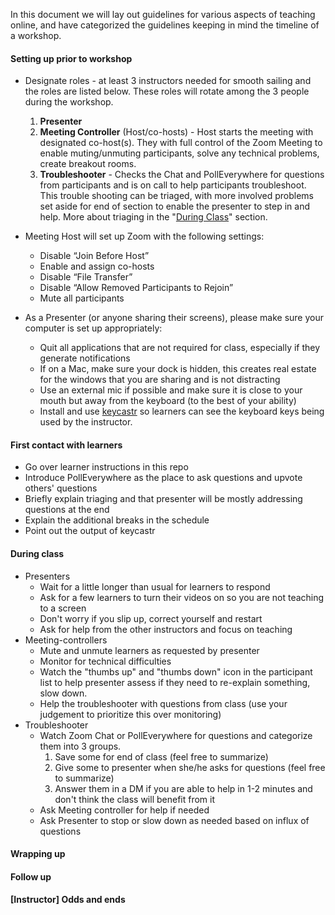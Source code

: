 In this document we will lay out guidelines for various aspects of teaching online, and have categorized the guidelines keeping in mind the timeline of a workshop.

#### Setting up prior to workshop

* Designate roles - at least 3 instructors needed for smooth sailing and the roles are listed below. These roles will rotate among the 3 people during the workshop.  
     1. **Presenter**
     1. **Meeting Controller** (Host/co-hosts) - Host starts the meeting with designated co-host(s). They with full control of the Zoom Meeting to enable muting/unmuting participants, solve any technical problems, create breakout rooms. 
     1. **Troubleshooter** - Checks the Chat and PollEverywhere for questions from participants and is on call to help participants troubleshoot. This trouble shooting can be triaged, with more involved problems set aside for end of section to enable the presenter to step in and help. More about triaging in the "[During Class](during-class)" section.

* Meeting Host will set up Zoom with the following settings:
  * Disable “Join Before Host”
  * Enable and assign co-hosts
  * Disable “File Transfer”
  * Disable “Allow Removed Participants to Rejoin”
  * Mute all participants

* As a Presenter (or anyone sharing their screens), please make sure your computer is set up appropriately:
  * Quit all applications that are not required for class, especially if they generate notifications
  * If on a Mac, make sure your dock is hidden, this creates real estate for the windows that you are sharing and is not distracting
  * Use an external mic if possible and make sure it is close to your mouth but away from the keyboard (to the best of your ability)
  * Install and use [keycastr](https://github.com/keycastr/keycastr) so learners can see the keyboard keys being used by the instructor.

#### First contact with learners

* Go over learner instructions in this repo
* Introduce PollEverywhere as the place to ask questions and upvote others' questions
* Briefly explain triaging and that presenter will be mostly addressing questions at the end
* Explain the additional breaks in the schedule
* Point out the output of keycastr

#### During class

* Presenters
     * Wait for a little longer than usual for learners to respond
     * Ask for a few learners to turn their videos on so you are not teaching to a screen
     * Don't worry if you slip up, correct yourself and restart
     * Ask for help from the other instructors and focus on teaching
* Meeting-controllers
     * Mute and unmute learners as requested by presenter
     * Monitor for technical difficulties
     * Watch the "thumbs up" and "thumbs down" icon in the participant list to help presenter assess if they need to re-explain something, slow down.
     * Help the troubleshooter with questions from class (use your judgement to prioritize this over monitoring)
* Troubleshooter 
     * Watch Zoom Chat or PollEverywhere for questions and categorize them into 3 groups.
          1. Save some for end of class (feel free to summarize) 
          1. Give some to presenter when she/he asks for questions (feel free to summarize)
          1. Answer them in a DM if you are able to help in 1-2 minutes and don't think the class will benefit from it
     * Ask Meeting controller for help if needed
     * Ask Presenter to stop or slow down as needed based on influx of questions

#### Wrapping up


#### Follow up


#### [Instructor] Odds and ends

